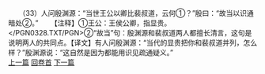 　　（33）人问殷渊源：“当世王公以卿比裴叔道，云何①？”殷曰：“故当以识通暗处②。”
　　【注释】①王公：王侯公卿，指显贵。</PGN0328.TXT/PGN>②“故当”句：殷渊源和裴叔道两人都擅长清言，这句是说明两人的共同点。【译文】有人问殷渊源：“当代的显贵把你和裴叔道并列，怎么样？”殷渊源说：“这自然是因为都能用识见疏通疑义。”
<br>[上一篇](09_32) [回卷首](09_00) [下一篇](09_34)
